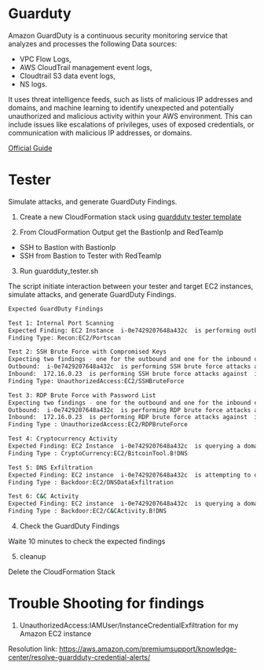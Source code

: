 # Guarduty

Amazon GuardDuty is a continuous security monitoring service that analyzes and processes the following Data sources: 

- VPC Flow Logs, 
- AWS CloudTrail management event logs, 
- Cloudtrail S3 data event logs, 
- NS logs.

It uses threat intelligence feeds, such as lists of malicious IP addresses and domains, and machine learning to identify unexpected and potentially unauthorized and malicious activity within your AWS environment. This can include issues like escalations of privileges, uses of exposed credentials, or communication with malicious IP addresses, or domains.

[Official Guide](https://docs.aws.amazon.com/guardduty/latest/ug/what-is-guardduty.html)

# Tester

Simulate attacks, and generate GuardDuty Findings.

1. Create a new CloudFormation stack using [guardduty tester template](scripts/guardduty-tester-cn.json)

2. From CloudFormation Output get the BastionIp and RedTeamIp
- SSH to Bastion with BastionIp
- SSH from Bastion to Tester with RedTeamIp

3. Run guardduty_tester.sh 

The script initiate interaction between your tester and target EC2 instances, simulate attacks, and generate GuardDuty Findings.

```bash
Expected GuardDuty Findings

Test 1: Internal Port Scanning
Expected Finding: EC2 Instance  i-0e7429207648a432c  is performing outbound port scans against remote host. 172.16.0.20
Finding Type: Recon:EC2/Portscan

Test 2: SSH Brute Force with Compromised Keys
Expecting two findings - one for the outbound and one for the inbound detection
Outbound:  i-0e7429207648a432c  is performing SSH brute force attacks against  172.16.0.20
Inbound:  172.16.0.23  is performing SSH brute force attacks against  i-0d1ff33279f43d9a0
Finding Type: UnauthorizedAccess:EC2/SSHBruteForce

Test 3: RDP Brute Force with Password List
Expecting two findings - one for the outbound and one for the inbound detection
Outbound:  i-0e7429207648a432c  is performing RDP brute force attacks against  172.16.0.29
Inbound:  172.16.0.23  is performing RDP brute force attacks against  i-0bfe47df871898d7f
Finding Type : UnauthorizedAccess:EC2/RDPBruteForce

Test 4: Cryptocurrency Activity
Expected Finding: EC2 Instance  i-0e7429207648a432c  is querying a domain name that is associated with bitcoin activity
Finding Type : CryptoCurrency:EC2/BitcoinTool.B!DNS

Test 5: DNS Exfiltration
Expected Finding: EC2 instance  i-0e7429207648a432c  is attempting to query domain names that resemble exfiltrated data
Finding Type : Backdoor:EC2/DNSDataExfiltration

Test 6: C&C Activity
Expected Finding: EC2 instance  i-0e7429207648a432c  is querying a domain name associated with a known Command & Control server.
Finding Type : Backdoor:EC2/C&CActivity.B!DNS
```

4. Check the GuardDuty Findings

Waite 10 minutes to check the expected findings

5. cleanup

Delete the CloudFormation Stack

# Trouble Shooting for findings
1. UnauthorizedAccess:IAMUser/InstanceCredentialExfiltration for my Amazon EC2 instance

Resolution link: https://aws.amazon.com/premiumsupport/knowledge-center/resolve-guardduty-credential-alerts/